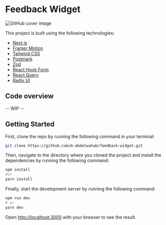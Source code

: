# Feedback Widget


![GitHub cover image](https://user-images.githubusercontent.com/27310414/197848724-a8aeba41-8e90-45da-a405-f1ddfbdc21b5.png)


This project is built using the following technologies:
- [Next.js](https://nextjs.org/)
- [Framer Motion](https://www.framer.com/motion/)
- [Tailwind CSS](https://tailwindcss.com/)
- [Postmark](https://postmarkapp.com/)
- [Zod](https://github.com/colinhacks/zod)
- [React Hook Form](https://react-hook-form.com/)
- [React Query](https://react-query.tanstack.com/)
- [Radix UI](https://www.radix-ui.com/)


## Code overview

-- WIP --

## Getting Started

First, clone the repo by running the following command in your terminal:

```bash
git clone https://github.com/m-abdelwahab/feedback-widget.git
```

Then, navigate to the directory where you cloned the project and install the dependencies by running the following command:

```bash
npm install
#or
yarn install
```

Finally, start the development server by running the following command:

```bash
npm run dev
# or
yarn dev
```

Open [http://localhost:3000](http://localhost:3000) with your browser to see the result.
